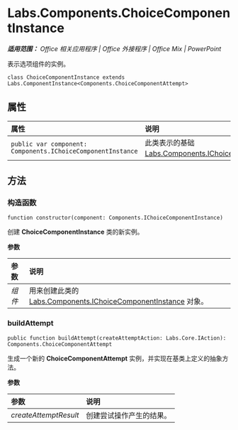 ﻿
# Labs.Components.ChoiceComponentInstance

 _**适用范围：** Office 相关应用程序 | Office 外接程序 | Office Mix | PowerPoint_

表示选项组件的实例。

```
class ChoiceComponentInstance extends Labs.ComponentInstance<Components.ChoiceComponentAttempt>
```


## 属性


|属性|说明|
|:-----|:-----|
| `public var component: Components.IChoiceComponentInstance`|此类表示的基础 [Labs.Components.IChoiceComponentInstance](../../reference/office-mix/labs.components.ichoicecomponentinstance.md)。|

## 方法




### 构造函数

 `function constructor(component: Components.IChoiceComponentInstance)`

创建 **ChoiceComponentInstance** 类的新实例。

 **参数**


|参数|说明|
|:-----|:-----|
| _组件_|用来创建此类的 [Labs.Components.IChoiceComponentInstance](../../reference/office-mix/labs.components.ichoicecomponentinstance.md) 对象。|

### buildAttempt

 `public function buildAttempt(createAttemptAction: Labs.Core.IAction): Components.ChoiceComponentAttempt`

生成一个新的 **ChoiceComponentAttempt** 实例，并实现在基类上定义的抽象方法。

 **参数**


|参数|说明|
|:-----|:-----|
| _createAttemptResult_|创建尝试操作产生的结果。|
